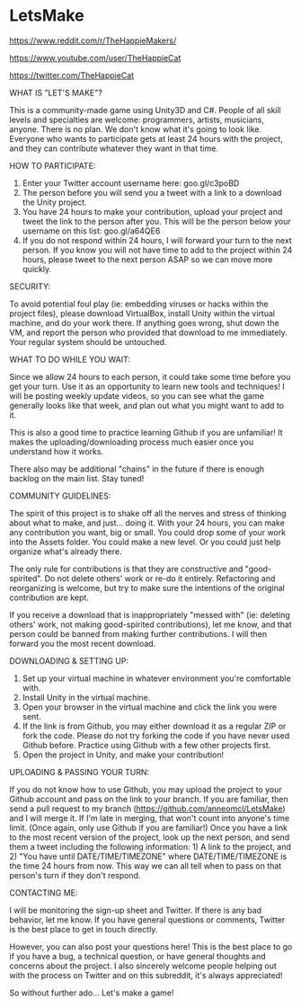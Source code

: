 # LetsMake

https://www.reddit.com/r/TheHappieMakers/

https://www.youtube.com/user/TheHappieCat

https://twitter.com/TheHappieCat

WHAT IS "LET'S MAKE"?
 
This is a community-made game using Unity3D and C#. People of all skill levels and specialties are welcome: programmers, artists, musicians, anyone. There is no plan. We don't know what it's going to look like. Everyone who wants to participate gets at least 24 hours with the project, and they can contribute whatever they want in that time.
 
HOW TO PARTICIPATE:
 
1. Enter your Twitter account username here: goo.gl/c3poBD
2. The person before you will send you a tweet with a link to a download the Unity project.
3. You have 24 hours to make your contribution, upload your project and tweet the link to the person after you. This will be the person below your username on this list: goo.gl/a64QE6
4. If you do not respond within 24 hours, I will forward your turn to the next person. If you know you will not have time to add to the project within 24 hours, please tweet to the next person ASAP so we can move more quickly.
 
SECURITY:
 
To avoid potential foul play (ie: embedding viruses or hacks within the project files), please download VirtualBox, install Unity within the virtual machine, and do your work there. If anything goes wrong, shut down the VM, and report the person who provided that download to me immediately. Your regular system should be untouched.
 
WHAT TO DO WHILE YOU WAIT:
 
Since we allow 24 hours to each person, it could take some time before you get your turn. Use it as an opportunity to learn new tools and techniques! I will be posting weekly update videos, so you can see what the game generally looks like that week, and plan out what you might want to add to it.
 
This is also a good time to practice learning Github if you are unfamiliar! It makes the uploading/downloading process much easier once you understand how it works.
 
There also may be additional "chains" in the future if there is enough backlog on the main list. Stay tuned!
 
COMMUNITY GUIDELINES:
 
The spirit of this project is to shake off all the nerves and stress of thinking about what to make, and just... doing it. With your 24 hours, you can make any contribution you want, big or small. You could drop some of your work into the Assets folder. You could make a new level. Or you could just help organize what's already there.
 
The only rule for contributions is that they are constructive and "good-spirited". Do not delete others' work or re-do it entirely. Refactoring and reorganizing is welcome, but try to make sure the intentions of the original contribution are kept.
 
If you receive a download that is inappropriately "messed with" (ie: deleting others' work, not making good-spirited contributions), let me know, and that person could be banned from making further contributions. I will then forward you the most recent download.
 
DOWNLOADING & SETTING UP:
 
1. Set up your virtual machine in whatever environment you're comfortable with.
2. Install Unity in the virtual machine.
3. Open your browser in the virtual machine and click the link you were sent.
4. If the link is from Github, you may either download it as a regular ZIP or fork the code. Please do not try forking the code if you have never used Github before. Practice using Github with a few other projects first.
5. Open the project in Unity, and make your contribution!
 
UPLOADING & PASSING YOUR TURN:
 
If you do not know how to use Github, you may upload the project to your Github account and pass on the link to your branch. If you are familiar, then send a pull request to my branch (https://github.com/anneomcl/LetsMake) and I will merge it. If I'm late in merging, that won't count into anyone's time limit. (Once again, only use Github if you are familiar!)
Once you have a link to the most recent version of the project, look up the next person, and send them a tweet including the following information: 1) A link to the project, and 2) "You have until DATE/TIME/TIMEZONE" where DATE/TIME/TIMEZONE is the time 24 hours from now. This way we can all tell when to pass on that person's turn if they don't respond.
 
CONTACTING ME:
 
I will be monitoring the sign-up sheet and Twitter. If there is any bad behavior, let me know. If you have general questions or comments, Twitter is the best place to get in touch directly.
 
However, you can also post your questions here! This is the best place to go if you have a bug, a technical question, or have general thoughts and concerns about the project. I also sincerely welcome people helping out with the process on Twitter and on this subreddit, it's always appreciated!
   
So without further ado... Let's make a game!

